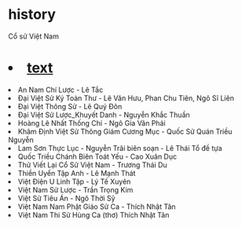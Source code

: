 # history
Cổ sử Việt Nam
# <li><a href="url">text</a>
<li>An Nam Chí Lược - Lê Tắc
<li>Đại Việt Sử Ký Toàn Thư - Lê Văn Hưu, Phan Chu Tiên, Ngô Sĩ Liên
<li>Đại Việt Thông Sử  - Lê Quý Đôn
<li>Đại Việt Sử Lược_Khuyết Danh - Nguyễn Khắc Thuần
<li>Hoàng Lê Nhất Thống Chí - Ngô Gia Văn Phái
<li>Khâm Định Việt Sử Thông Giám Cương Mục - Quốc Sử Quán Triều Nguyễn
<li>Lam Sơn Thực Lục - Nguyễn Trãi biên soạn - Lê Thái Tổ đề tựa
<li>Quốc Triều Chánh Biên Toát Yếu  - Cao Xuân Dục
<li>Thử Viết Lại Cổ Sử Việt Nam - Trương Thái Du
<li>Thiền Uyển Tập Anh - Lê Mạnh Thát
<li>Việt Điện U Linh Tập - Lý Tế Xuyên
<li>Việt Nam Sử Lược - Trần Trọng Kim
<li>Việt Sử Tiêu Án - Ngô Thời Sỹ
<li>Việt Nam Nam Phật Giáo Sử Ca - Thích Nhật Tân
<li>Việt Nam Thi Sử Hùng Ca (thơ) Thích Nhật Tân

